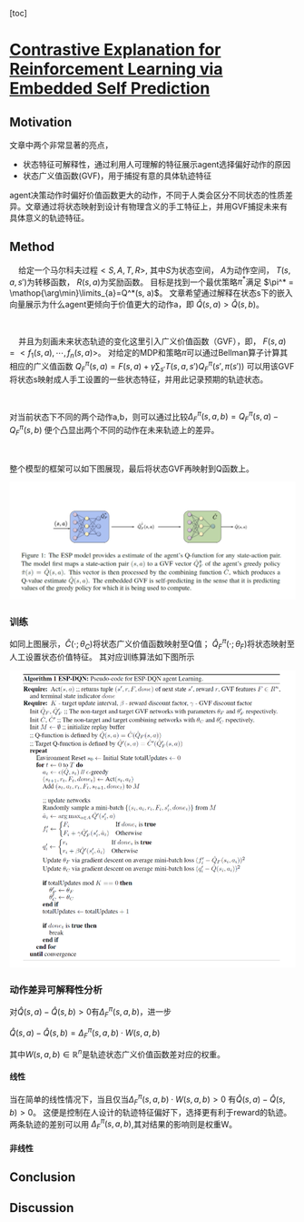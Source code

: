 [toc]

# [Contrastive Explanation for Reinforcement Learning via Embedded Self Prediction](./contrastive_explanations_for_reinforcement_learning_via_embedded_self_predictions.pdf)

## Motivation
文章中两个非常显著的亮点，
* 状态特征可解释性，通过利用人可理解的特征展示agent选择偏好动作的原因
* 状态广义值函数(GVF)，用于捕捉有意的具体轨迹特征

agent决策动作时偏好价值函数更大的动作，不同于人类会区分不同状态的性质差异。文章通过将状态映射到设计有物理含义的手工特征上，并用GVF捕捉未来有具体意义的轨迹特征。

## Method
&nbsp;&nbsp;&nbsp;&nbsp;给定一个马尔科夫过程$<S,A,T,R>$,
其中$S$为状态空间，
$A$为动作空间，
$T(s, a, s \prime)$为转移函数，
$R(s, a)$为奖励函数。
目标是找到一个最优策略$\pi^*$满足
$\pi^* = \mathop{\arg\min}\limits_{a}=Q^*(s, a)$。
文章希望通过解释在状态s下的嵌入向量展示为什么agent更倾向于价值更大的动作a，即
$\hat Q(s, a) > \hat Q(s, b)$。

<br/>

&nbsp;&nbsp;&nbsp;&nbsp;并且为刻画未来状态轨迹的变化这里引入广义价值函数（GVF），即，
$F(s,a) = <f_1(s,a), \cdots, f_n(s,a)>$。
对给定的MDP和策略$\pi$可以通过Bellman算子计算其相应的广义值函数
$Q_F^\pi(s, a) = F(s,a) + \gamma\sum_{s\prime}T(s, a, s \prime)Q_F^\pi(s \prime, \pi(s \prime))$
可以用该GVF将状态s映射成人手工设置的一些状态特征，并用此记录预期的轨迹状态。

<br/>

对当前状态下不同的两个动作a,b，则可以通过比较$\Delta_F^\pi(s,a,b)=Q_F^\pi(s, a)-Q_F^\pi(s, b)$
便个凸显出两个不同的动作在未来轨迹上的差异。

<br/>

整个模型的框架可以如下图展现，最后将状态GVF再映射到Q函数上。

![](fig/Contrastive%20Explanation%20for%20RL%20via%20ESP/ESP_frame.jpg)

### 训练
如同上图展示，$\hat C(\cdot;\theta_C )$将状态广义价值函数映射至Q值；
$\hat Q_F^\pi(\cdot; \theta_F)$将状态映射至人工设置状态价值特征。
其对应训练算法如下图所示

![](fig/Contrastive%20Explanation%20for%20RL%20via%20ESP/ESP_algo.jpg)

### 动作差异可解释性分析
对$\hat Q(s,a) - \hat Q(s,b) > 0$有$\Delta_F^\pi(s, a, b)$，进一步

$\hat Q(s,a) - \hat Q(s,b) = \Delta_F^\pi(s, a, b) \cdot W(s,a,b)$

其中$W(s, a, b) \in \mathbb{R}^n$是轨迹状态广义价值函数差对应的权重。

#### 线性
当在简单的线性情况下，当且仅当$\Delta_F^\pi(s, a, b) \cdot W(s,a,b) > 0$
有$\hat Q(s,a) - \hat Q(s,b) > 0$。
这便是控制在人设计的轨迹特征偏好下，选择更有利于reward的轨迹。两条轨迹的差别可以用
$\Delta_F^\pi(s,a,b)$,其对结果的影响则是权重W。

#### 非线性

## Conclusion

## Discussion
